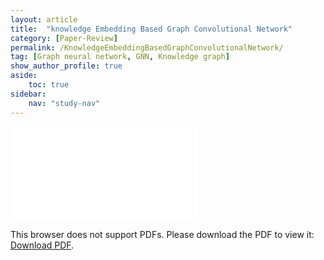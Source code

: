 ```yaml
---
layout: article
title:  "knowledge Embedding Based Graph Convolutional Network"
category: [Paper-Review]
permalink: /KnowledgeEmbeddingBasedGraphConvolutionalNetwork/
tag: [Graph neural network, GNN, Knowledge graph]
show_author_profile: true
aside:
    toc: true
sidebar:
    nav: "study-nav"
---
```


<object data="/pdf/knowledge Embedding Based Graph Convolutional Network_withMarginNotes.pdf" type="application/pdf" width="100%" height="100%">
    <embed src="/pdf/knowledge Embedding Based Graph Convolutional Network_withMarginNotes.pdf">
        <p>This browser does not support PDFs. Please download the PDF to view it: <a href="/pdf/knowledge Embedding Based Graph Convolutional Network_withMarginNotes.pdf">Download PDF</a>.</p>
    </embed>
</object>

